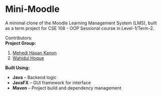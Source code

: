 # Mini-Moodle

A minimal clone of the Moodle Learning Management System (LMS), built as a term project for CSE 108 - OOP Sessional course in Level-1/Term-2.

Contributors:<br>
**Project Group:** <br> 
1. [Mehedi Hasan Kanon](https://github.com/mehedihasankanon)
2. [Wahidul Hoque](https://github.com/wahidul-hoque)

**Built Using:** <br> 
- **Java** – Backend logic
- **JavaFX** – GUI framework for interface
- **Maven** – Project build and dependency management
